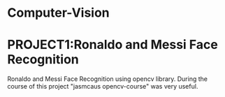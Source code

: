 # Computer-Vision

# PROJECT1:Ronaldo and Messi Face Recognition

Ronaldo and Messi Face Recognition using opencv library.
During the course of this project "jasmcaus
opencv-course" was very useful.
